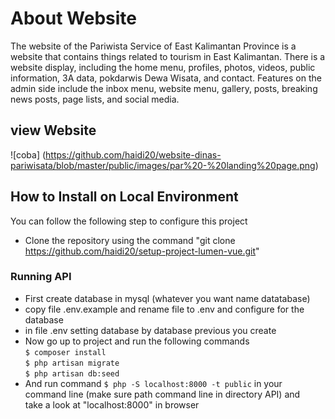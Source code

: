 # About Website
The website of the Pariwista Service of East Kalimantan Province is a website that contains things related to tourism in East Kalimantan. There is a website display, including the home menu, profiles, photos, videos, public information, 3A data, pokdarwis Dewa Wisata, and contact. Features on the admin side include the inbox menu, website menu, gallery, posts, breaking news posts, page lists, and social media.

## view Website
![coba] (https://github.com/haidi20/website-dinas-pariwisata/blob/master/public/images/par%20-%20landing%20page.png)

## How to Install on Local Environment
You can follow the following step to configure this project
- Clone the repository using the command "git clone https://github.com/haidi20/setup-project-lumen-vue.git"
### Running API
- First create database in mysql (whatever you want name datatabase)
- copy file .env.example and rename file to .env and configure for the database
- in file .env setting database by database previous you create
- Now go up to project and run the following commands <br>
  ```$ composer install``` <br>
  ```$ php artisan migrate``` <br>
  ```$ php artisan db:seed``` <br>
- And run command ```$ php -S localhost:8000 -t public``` in your command line (make sure path command line in directory API) and <br> take a look at "localhost:8000" in browser
